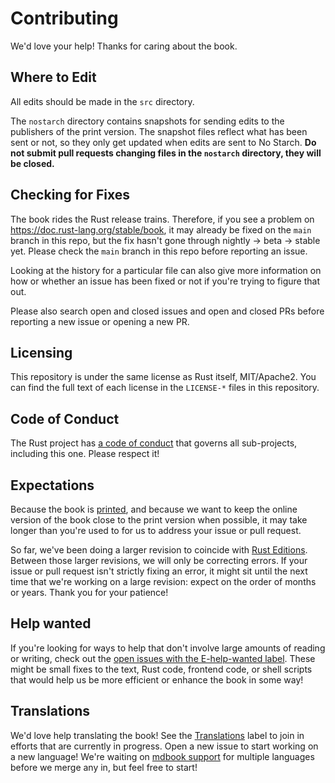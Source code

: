 # Contributing

We'd love your help! Thanks for caring about the book.

## Where to Edit

All edits should be made in the `src` directory.

The `nostarch` directory contains snapshots for sending edits to the publishers
of the print version. The snapshot files reflect what has been sent or not, so
they only get updated when edits are sent to No Starch. **Do not submit pull
requests changing files in the `nostarch` directory, they will be closed.**

## Checking for Fixes

The book rides the Rust release trains. Therefore, if you see a problem on
https://doc.rust-lang.org/stable/book, it may already be fixed on the `main`
branch in this repo, but the fix hasn't gone through nightly -> beta -> stable
yet. Please check the `main` branch in this repo before reporting an issue.

Looking at the history for a particular file can also give more information on
how or whether an issue has been fixed or not if you're trying to figure that
out.

Please also search open and closed issues and open and closed PRs before
reporting a new issue or opening a new PR.

## Licensing

This repository is under the same license as Rust itself, MIT/Apache2. You
can find the full text of each license in the `LICENSE-*` files in this
repository.

## Code of Conduct

The Rust project has [a code of conduct](http://rust-lang.org/policies/code-of-conduct)
that governs all sub-projects, including this one. Please respect it!

## Expectations

Because the book is [printed](https://nostarch.com/rust), and because we want
to keep the online version of the book close to the print version when
possible, it may take longer than you're used to for us to address your issue
or pull request.

So far, we've been doing a larger revision to coincide with [Rust
Editions](https://doc.rust-lang.org/edition-guide/). Between those larger
revisions, we will only be correcting errors. If your issue or pull request
isn't strictly fixing an error, it might sit until the next time that we're
working on a large revision: expect on the order of months or years. Thank you
for your patience!

## Help wanted

If you're looking for ways to help that don't involve large amounts of
reading or writing, check out the [open issues with the E-help-wanted
label][help-wanted]. These might be small fixes to the text, Rust code,
frontend code, or shell scripts that would help us be more efficient or
enhance the book in some way!

[help-wanted]: https://github.com/rust-lang/book/issues?q=is%3Aopen+is%3Aissue+label%3AE-help-wanted

## Translations

We'd love help translating the book! See the [Translations] label to join in
efforts that are currently in progress. Open a new issue to start working on
a new language! We're waiting on [mdbook support] for multiple languages
before we merge any in, but feel free to start!

[Translations]: https://github.com/rust-lang/book/issues?q=is%3Aopen+is%3Aissue+label%3ATranslations
[mdbook support]: https://github.com/rust-lang-nursery/mdBook/issues/5
